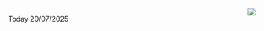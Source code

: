 <img align="right" src="https://media.giphy.com/media/M9gbBd9nbDrOTu1Mqx/giphy.gif">


Today 20/07/2025
